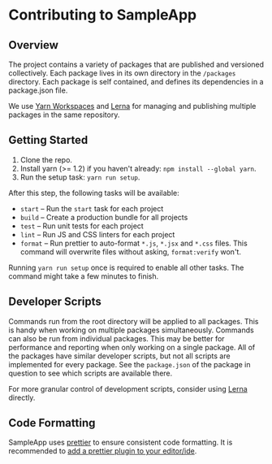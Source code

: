 # Contributing to SampleApp

## Overview

The project contains a variety of packages that are published and versioned collectively. Each package lives in its own 
directory in the `/packages` directory. Each package is self contained, and defines its dependencies in a package.json file.

We use [Yarn Workspaces](https://yarnpkg.com/lang/en/docs/workspaces/) and [Lerna](https://github.com/lerna/lerna) for
managing and publishing multiple packages in the same repository.


## Getting Started

1. Clone the repo.
2. Install yarn (>= 1.2) if you haven't already: `npm install --global yarn`.
3. Run the setup task: `yarn run setup`.

After this step, the following tasks will be available:

* `start` – Run the `start` task for each project
* `build` – Create a production bundle for all projects
* `test` – Run unit tests for each project
* `lint` – Run JS and CSS linters for each project
* `format` – Run prettier to auto-format `*.js`, `*.jsx` and `*.css` files. This command will overwrite files without 
asking, `format:verify` won't.

Running `yarn run setup` once is required to enable all other tasks. The command might take a few minutes to finish.


## Developer Scripts

Commands run from the root directory will be applied to all packages. This is handy when working on multiple packages 
simultaneously. Commands can also be run from individual packages. This may be better for performance and reporting when
 only working on a single package. All of the packages have similar developer scripts, but not all scripts are implemented 
 for every package. See the `package.json` of the package in question to see which scripts are available there.

For more granular control of development scripts, consider using [Lerna](https://github.com/lerna/lerna) directly.


## Code Formatting

SampleApp uses [prettier](https://github.com/prettier/prettier) to ensure consistent code formatting. It is recommended
 to [add a prettier plugin to your editor/ide](https://github.com/prettier/prettier#editor-integration).
